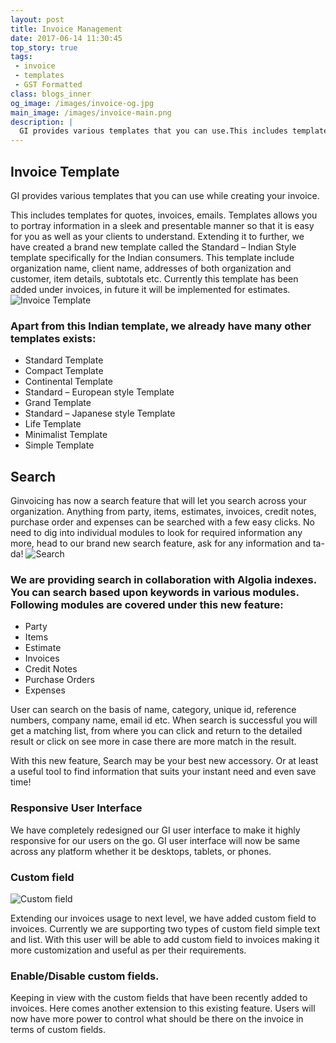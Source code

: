 ```yaml
---
layout: post
title: Invoice Management
date: 2017-06-14 11:30:45
top_story: true
tags: 
 - invoice
 - templates
 - GST Formatted
class: blogs_inner
og_image: /images/invoice-og.jpg
main_image: /images/invoice-main.png
description: |
  GI provides various templates that you can use.This includes templates for quotes, invoices, emails. Templates allows you to portray information in a sleek and presentable manner.
---
```


## Invoice Template
GI provides various templates that you can use while creating your invoice. 
<!--more-->
This includes templates for quotes, invoices, emails. Templates allows you to portray information in a sleek and presentable manner so that it is easy for you as well as your clients to understand.
Extending it to further, we have created a brand new template called the Standard – Indian Style template specifically for the Indian consumers. This template include organization name, client name, addresses of both organization and customer, item details, subtotals etc. Currently this template has been added under invoices, in future it will be implemented for estimates.
![Invoice Template](/images/invoice-template.png)

### Apart from this Indian template, we already have many other templates exists:


* Standard Template
* Compact Template
* Continental Template
* Standard – European style Template
* Grand Template
* Standard – Japanese style Template
* Life Template
* Minimalist Template
* Simple Template

## Search

Ginvoicing has now a search feature that will let you search across your organization. Anything from party, items, estimates, invoices, credit notes, purchase order and expenses can be searched with a few easy clicks.
 No need to dig into individual modules to look for required information any more, head to our brand new search feature, ask for any information and ta-da!
![Search](/images/search.png)

###  We are providing search in collaboration with Algolia indexes. You can search based upon keywords in various modules. Following modules are covered under this new feature:

    
* Party
* Items
* Estimate
* Invoices
* Credit Notes
* Purchase Orders
* Expenses


User can search on the basis of name, category, unique id, reference numbers, company name, email id etc. When search is successful you will get a matching list, from where you can click and return to the detailed result or click on see more in case there are more match in the result.

With this new feature, Search may be your best new accessory. Or at least a useful tool to find information that suits your instant need and even save time!

### Responsive User Interface

We have completely redesigned our GI user interface to make it highly responsive for our users on the go. GI user interface will now be same across any platform whether it be desktops, tablets, or phones.

### Custom field

![Custom field](/images/custom-field.png)

Extending our invoices usage to next level, we have added custom field to invoices. Currently we are supporting two types of custom field simple text and list. With this user will be able to add custom field to invoices making it more customization and useful as per their requirements.

### Enable/Disable custom fields.

Keeping in view with the custom fields that have been recently added to invoices. Here comes another extension to this existing feature. Users will now have more power to control what should be there on the invoice in terms of custom fields.
